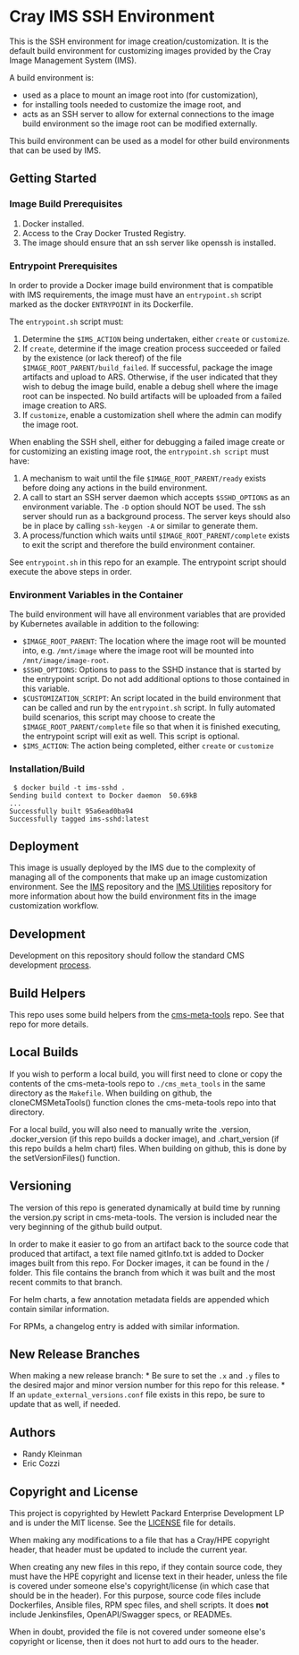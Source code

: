 # Cray IMS SSH Environment

This is the SSH environment for image creation/customization. It is the
default build environment for customizing images provided by the Cray Image
Management System (IMS).

A build environment is:
* used as a place to mount an image root into (for customization),
* for installing tools needed to customize the image root, and 
* acts as an SSH server to allow for external connections to the image
build environment so the image root can be modified externally.

This build environment can be used as a model for other build environments
that can be used by IMS.

## Getting Started

### Image Build Prerequisites
1. Docker installed.
2. Access to the Cray Docker Trusted Registry.
3. The image should ensure that an ssh server like openssh is installed.

### Entrypoint Prerequisites
In order to provide a Docker image build environment that is compatible with
IMS requirements, the image must have an `entrypoint.sh` script marked as the
docker `ENTRYPOINT` in its Dockerfile.

The `entrypoint.sh` script must:
1. Determine the `$IMS_ACTION` being undertaken, either `create` or `customize`.
2. If `create`, determine if the image creation process succeeded or failed by
the existence (or lack thereof) of the file `$IMAGE_ROOT_PARENT/build_failed`.
If successful, package the image artifacts and upload to ARS. Otherwise, if the
user indicated that they wish to debug the image build, enable a debug shell
where the image root can be inspected. No build artifacts will be uploaded from
a failed image creation to ARS.
3. If `customize`, enable a customization shell where the admin can modify the
image root. 

When enabling the SSH shell, either for debugging a failed image create or 
for customizing an existing image root, the `entrypoint.sh script` must have:
1. A mechanism to wait until the file `$IMAGE_ROOT_PARENT/ready` exists before
doing any actions in the build environment.
2. A call to start an SSH server daemon which accepts `$SSHD_OPTIONS` as an
environment variable. The `-D` option should NOT be used. The ssh server
should run as a background process. The server keys should also be in place by
calling `ssh-keygen -A` or similar to generate them.
3. A process/function which waits until `$IMAGE_ROOT_PARENT/complete` exists
to exit the script and therefore the build environment container.

See `entrypoint.sh` in this repo for an example. The entrypoint script should
execute the above steps in order.

### Environment Variables in the Container
The build environment will have all environment variables that are provided by
Kubernetes available in addition to the following:
* `$IMAGE_ROOT_PARENT`: The location where the image root will be mounted into,
e.g. `/mnt/image` where the image root will be mounted into
`/mnt/image/image-root`.
* `$SSHD_OPTIONS`: Options to pass to the SSHD instance that is started by
the entrypoint script. Do not add additional options to those contained in
this variable.
* `$CUSTOMIZATION_SCRIPT`: An script located in the build environment that can
be called and run by the `entrypoint.sh` script. In fully automated build
scenarios, this script may choose to create the `$IMAGE_ROOT_PARENT/complete`
file so that when it is finished executing, the entrypoint script will exit
as well. This script is optional.
* `$IMS_ACTION`: The action being completed, either `create` or `customize`

### Installation/Build
```
 $ docker build -t ims-sshd .
Sending build context to Docker daemon  50.69kB
...
Successfully built 95a6ead0ba94
Successfully tagged ims-sshd:latest
```

## Deployment
This image is usually deployed by the IMS due to the complexity of managing
all of the components that make up an image customization environment. See the
[IMS](https://github.com/Cray-HPE/ims) repository and
the [IMS Utilities](https://github.com/Cray-HPE/ims-utils)
repository for more information about how the build environment fits in the
image customization workflow.

## Development
Development on this repository should follow the standard CMS development
[process](https://connect.us.cray.com/confluence/x/fFGfBQ).

## Build Helpers
This repo uses some build helpers from the 
[cms-meta-tools](https://github.com/Cray-HPE/cms-meta-tools) repo. See that repo for more details.

## Local Builds
If you wish to perform a local build, you will first need to clone or copy the contents of the
cms-meta-tools repo to `./cms_meta_tools` in the same directory as the `Makefile`. When building
on github, the cloneCMSMetaTools() function clones the cms-meta-tools repo into that directory.

For a local build, you will also need to manually write the .version, .docker_version (if this repo
builds a docker image), and .chart_version (if this repo builds a helm chart) files. When building
on github, this is done by the setVersionFiles() function.

## Versioning
The version of this repo is generated dynamically at build time by running the version.py script in 
cms-meta-tools. The version is included near the very beginning of the github build output. 

In order to make it easier to go from an artifact back to the source code that produced that artifact,
a text file named gitInfo.txt is added to Docker images built from this repo. For Docker images,
it can be found in the / folder. This file contains the branch from which it was built and the most
recent commits to that branch. 

For helm charts, a few annotation metadata fields are appended which contain similar information.

For RPMs, a changelog entry is added with similar information.

## New Release Branches
When making a new release branch:
    * Be sure to set the `.x` and `.y` files to the desired major and minor version number for this repo for this release. 
    * If an `update_external_versions.conf` file exists in this repo, be sure to update that as well, if needed.

## Authors
* Randy Kleinman
* Eric Cozzi

## Copyright and License
This project is copyrighted by Hewlett Packard Enterprise Development LP and is under the MIT
license. See the [LICENSE](LICENSE) file for details.

When making any modifications to a file that has a Cray/HPE copyright header, that header
must be updated to include the current year.

When creating any new files in this repo, if they contain source code, they must have
the HPE copyright and license text in their header, unless the file is covered under
someone else's copyright/license (in which case that should be in the header). For this
purpose, source code files include Dockerfiles, Ansible files, RPM spec files, and shell
scripts. It does **not** include Jenkinsfiles, OpenAPI/Swagger specs, or READMEs.

When in doubt, provided the file is not covered under someone else's copyright or license, then
it does not hurt to add ours to the header.
